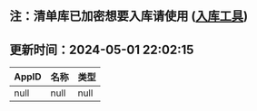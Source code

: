 ## 注：清单库已加密想要入库请使用 ([入库工具](https://github.com/BlankTMing/ManifestAutoUpdate/releases))

## 更新时间：2024-05-01 22:02:15
| AppID | 名称 | 类型  |
| :-------------------- | :----------------------------- | :----------- |
| null | null| null |
